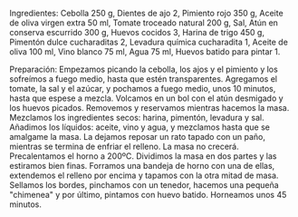 Ingredientes: Cebolla 250 g, Dientes de ajo 2, Pimiento rojo 350 g, Aceite de oliva virgen extra 50 ml, Tomate troceado natural 200 g, Sal, Atún en conserva escurrido 300 g, Huevos cocidos 3, Harina de trigo 450 g, Pimentón dulce cucharaditas 2, Levadura química cucharadita 1, Aceite de oliva 100 ml, Vino blanco 75 ml, Agua 75 ml, Huevos batido para pintar 1.

Preparación: Empezamos picando la cebolla, los ajos y el pimiento y los sofreímos a fuego medio, hasta que estén transparentes. Agregamos el tomate, la sal y el azúcar, y pochamos a fuego medio, unos 10 minutos, hasta que espese a mezcla. Volcamos en un bol con el atún desmigado y los huevos picados. Removemos y reservamos mientras hacemos la masa. Mezclamos los ingredientes secos: harina, pimentón, levadura y sal. Añadimos los líquidos: aceite, vino y agua, y mezclamos hasta que se amalgame la masa. La dejamos reposar un rato tapado con un paño, mientras se termina de enfriar el relleno. La masa no crecerá. Precalentamos el horno a 200ºC. Dividimos la masa en dos partes y las estiramos bien finas. Forramos una bandeja de horno con una de ellas, extendemos el relleno por encima y tapamos con la otra mitad de masa. Sellamos los bordes, pinchamos con un tenedor, hacemos una pequeña "chimenea" y por último, pintamos con huevo batido. Horneamos unos 45 minutos.
